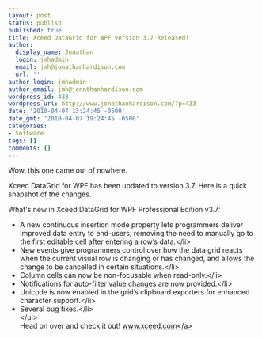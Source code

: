 ```yaml
---
layout: post
status: publish
published: true
title: Xceed DataGrid for WPF version 3.7 Released!
author:
  display_name: Jonathan
  login: jmhadmin
  email: jmh@jonathanhardison.com
  url: ''
author_login: jmhadmin
author_email: jmh@jonathanhardison.com
wordpress_id: 433
wordpress_url: http://www.jonathanhardison.com/?p=433
date: '2010-04-07 13:24:45 -0500'
date_gmt: '2010-04-07 19:24:45 -0500'
categories:
- Software
tags: []
comments: []
---
```

<p>Wow, this one came out of nowhere.</p>
<p>Xceed DataGrid for WPF has been updated to version 3.7. Here is a quick snapshot of the changes.</p>
<p>What's new in Xceed DataGrid for WPF Professional Edition v3.7:</p>
<ul>
<li>A new continuous insertion mode property lets programmers deliver improved data entry to end-users, removing the need to manually go to the first editable cell after entering a row&rsquo;s data.<&#47;li>
<li>New events give programmers control over how the data grid reacts when the current visual row is changing or has changed, and allows the change to be cancelled in certain situations.<&#47;li>
<li>Column cells can now be non-focusable when read-only.<&#47;li>
<li>Notifications for auto-filter value changes are now provided.<&#47;li>
<li>Unicode is now enabled in the grid&rsquo;s clipboard exporters for enhanced character support.<&#47;li>
<li>Several bug fixes.<&#47;li><br />
<&#47;ul><br />
Head on over and check it out! <a href="http:&#47;&#47;www.xceed.com" target="_blank">www.xceed.com<&#47;a></p>
